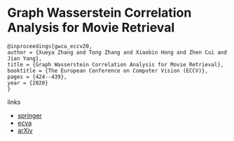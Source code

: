 # Graph Wasserstein Correlation Analysis for Movie Retrieval

```
@inproceedings{gwca_eccv20,
author = {Xueya Zhang and Tong Zhang and Xiaobin Hong and Zhen Cui and Jian Yang},
title = {Graph Wasserstein Correlation Analysis for Movie Retrieval},
booktitle = {The European Conference on Computer Vision (ECCV)},
pages = {424--439},
year = {2020}
}
```

links
- [springer](https://link.springer.com/chapter/10.1007/978-3-030-58595-2_26)
- [ecva](https://www.ecva.net/papers/eccv_2020/papers_ECCV/html/5066_ECCV_2020_paper.php)
- [arXiv](https://arxiv.org/abs/2008.02648)
